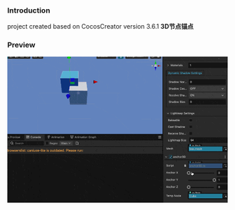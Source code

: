 ### Introduction

project created based on CocosCreator version 3.6.1 **3D节点锚点** 

### Preview
![image](../../../gif/202210/2022100801.gif)
